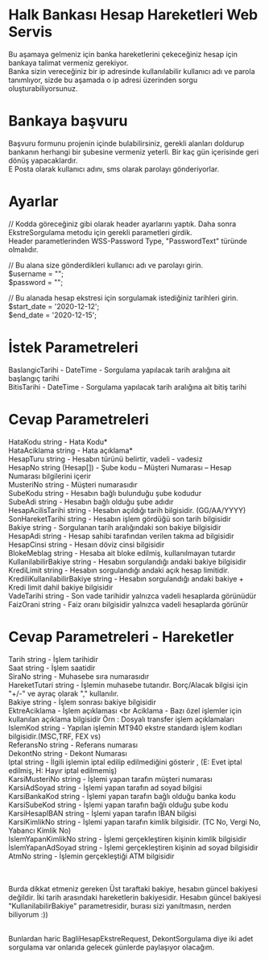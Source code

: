 # Halk Bankası Hesap Hareketleri Web Servis
Bu aşamaya gelmeniz için banka hareketlerini çekeceğiniz hesap için bankaya talimat vermeniz gerekiyor. <br>
Banka sizin vereceğiniz bir ip adresinde kullanılabilir  kullanıcı adı ve parola tanımlıyor, sizde bu aşamada o ip adresi üzerinden sorgu oluşturabiliyorsunuz.

# Bankaya başvuru
Başvuru formunu projenin içinde bulabilirsiniz, gerekli alanları doldurup bankanın herhangi bir şubesine vermeniz yeterli. Bir kaç gün içerisinde geri dönüş yapacaklardır. <br>
E Posta olarak kullanıcı adını, sms olarak parolayı gönderiyorlar.


# Ayarlar
// Kodda göreceğiniz gibi olarak header ayarlarını yaptık. Daha sonra EkstreSorgulama metodu için gerekli parametleri girdik.<br>
Header parametlerinden WSS-Password Type, "PasswordText" türünde olmalıdır.<br>

// Bu alana size gönderdikleri kullanıcı adı ve parolayı girin.<br>
$username = "";<br>
$password = "";<br>

// Bu alanada hesap ekstresi için sorgulamak istediğiniz tarihleri girin. <br>
$start_date = '2020-12-12'; <br>
$end_date = '2020-12-15'; <br>

# İstek Parametreleri
BaslangicTarihi - DateTime - Sorgulama yapılacak tarih aralığına ait
başlangıç tarihi <br>
BitisTarihi -  DateTime - Sorgulama yapılacak tarih aralığına ait bitiş tarihi

# Cevap Parametreleri

HataKodu string -  Hata Kodu* <br>
HataAciklama string - Hata açıklama* <br>
HesapTuru string - Hesabın türünü belirtir, vadeli - vadesiz <br>
HesapNo string (Hesap[]) - Şube kodu – Müşteri Numarası – Hesap Numarası bilgilerini içerir <br>
MusteriNo string - Müşteri numarasıdır <br>
SubeKodu string - Hesabın bağlı bulunduğu şube kodudur <br>
SubeAdi string - Hesabın bağlı olduğu şube adıdır <br>
HesapAcilisTarihi string - Hesabın açıldığı tarih bilgisidir. (GG/AA/YYYY) <br>
SonHareketTarihi string - Hesabın işlem gördüğü son tarih bilgisidir <br>
Bakiye string - Sorgulanan tarih aralığındaki son bakiye bilgisidir <br>
HesapAdi string - Hesap sahibi tarafından verilen takma ad bilgisidir <br>
HesapCinsi string - Hesaın döviz cinsi bilgisidir <br>
BlokeMeblag string - Hesaba ait bloke edilmiş, kullanılmayan tutardır <br>
KullanilabilirBakiye string - Hesabın sorgulandığı andaki bakiye bilgisidir<br>
KrediLimit string - Hesabın sorgulandığı andaki açık hesap limitidir.<br>
KrediliKullanilabilirBakiye string - Hesabın sorgulandığı andaki bakiye + Kredi limit dahil bakiye bilgisidir <br>
VadeTarihi string - Son vade tarihidir yalnızca vadeli hesaplarda görünüdür<br>
FaizOrani string - Faiz oranı bilgisidir yalnızca vadeli hesaplarda görünür <br>

# Cevap Parametreleri - Hareketler
Tarih string - İşlem tarihidir <br>
Saat string - İşlem saatidir <br>
SiraNo string - Muhasebe sıra numarasıdır <br>
HareketTutari string - İşlemin muhasebe tutarıdır. Borç/Alacak bilgisi için "+/-" ve ayraç olarak "," kullanılır.<br>
Bakiye string - İşlem sonrası bakiye bilgisidir <br>
EktreAciklama  - İşlem açıklaması <br
Aciklama - Bazı özel işlemler için kullanılan açıklama bilgisidir Örn : Dosyalı transfer işlem açıklamaları <br>
IslemKod string - Yapılan işlemin MT940 ekstre standardı işlem kodları bilgisidir.(MSC,TRF, FEX vs) <br>
ReferansNo string - Referans numarası <br>
DekontNo string - Dekont Numarası <br>
Iptal string - İlgili işlemin iptal edilip edilmediğini gösterir , (E: Evet iptal edilmiş, H: Hayır iptal edilmemiş) <br>
KarsiMusteriNo string - İşlemi yapan tarafın müşteri numarası <br>
KarsiAdSoyad string - İşlemi yapan tarafın ad soyad bilgisi <br>
KarsiBankaKod string - İşlemi yapan tarafın bağlı olduğu banka kodu <br>
KarsiSubeKod string - İşlemi yapan tarafın bağlı olduğu şube kodu <br>
KarsiHesapIBAN string - İşlemi yapan tarafın IBAN bilgisi <br>
KarsiKimlikNo string - İşlemi yapan tarafın kimlik bilgisidir. (TC No, Vergi No, Yabancı Kimlik No) <br>
IslemYapanKimlikNo string - İşlemi gerçekleştiren kişinin kimlik bilgisidir <br>
İslemYapanAdSoyad string - İşlemi gerçekleştiren kişinin ad soyad bilgisidir <br>
AtmNo string - İşlemin gerçekleştiği ATM bilgisidir

<br><br>
Burda dikkat etmeniz gereken Üst taraftaki bakiye, hesabın güncel bakiyesi değildir. İki tarih arasındaki hareketlerin bakiyesidir. Hesabın güncel bakiyesi "KullanilabilirBakiye" parametresidir, burası sizi yanıltmasın, nerden biliyorum :))

<br>
Bunlardan haric BagliHesapEkstreRequest, DekontSorgulama diye iki adet sorgulama var onlarıda gelecek günlerde paylaşıyor olacağım.
